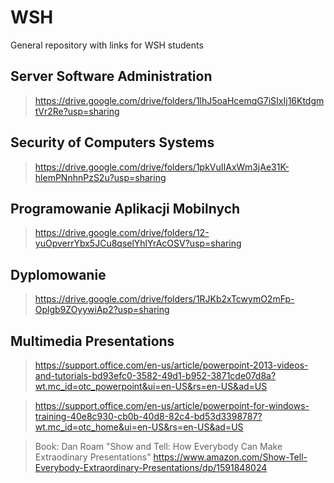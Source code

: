 # WSH
General repository with links for WSH students

## Server Software Administration
>https://drive.google.com/drive/folders/1lhJ5oaHcemqG7iSIxIj16KtdgmtVr2Re?usp=sharing 

## Security of Computers Systems
>https://drive.google.com/drive/folders/1pkVuIIAxWm3jAe31K-hlemPNnhnPzS2u?usp=sharing

## Programowanie Aplikacji Mobilnych
>https://drive.google.com/drive/folders/12-yuOpverrYbx5JCu8qselYhlYrAcOSV?usp=sharing

## Dyplomowanie
>https://drive.google.com/drive/folders/1RJKb2xTcwymO2mFp-Oplgb9ZOyywiAp2?usp=sharing

## Multimedia Presentations

>https://support.office.com/en-us/article/powerpoint-2013-videos-and-tutorials-bd93efc0-3582-49d1-b952-3871cde07d8a?wt.mc_id=otc_powerpoint&ui=en-US&rs=en-US&ad=US

>https://support.office.com/en-us/article/powerpoint-for-windows-training-40e8c930-cb0b-40d8-82c4-bd53d3398787?wt.mc_id=otc_home&ui=en-US&rs=en-US&ad=US

>Book: Dan Roam "Show and Tell: How Everybody Can Make Extraodinary Presentations"
https://www.amazon.com/Show-Tell-Everybody-Extraordinary-Presentations/dp/1591848024

